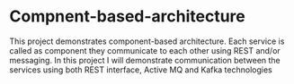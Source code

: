 # Compnent-based-architecture
This project demonstrates component-based architecture. Each service is called as component they communicate to each other using REST and/or messaging. In this project I will demonstrate communication between the services using both REST interface, Active MQ and Kafka technologies
